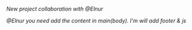 <i>New project collaboration with <i>@</i>Elnur

@Elnur you need add the content in main(body).
I'm will add footer & js
